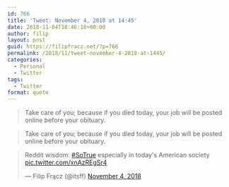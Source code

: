 ```yaml
---
id: 766
title: 'Tweet: November 4, 2018 at 14:45'
date: 2018-11-04T18:46:18+00:00
author: filip
layout: post
guid: https://filipfracz.net/?p=766
permalink: /2018/11/tweet-november-4-2018-at-1445/
categories:
  - Personal
  - Twitter
tags:
  - Twitter
format: quote
---
```

> Take care of you; because if you died today, your job will be posted online before your obituary.

<blockquote>Take care of you; because if you died today, your job will be posted online before your obituary.</blockquote>
<blockquote class="twitter-tweet" data-lang="en">
<p dir="ltr" lang="en">Reddit wisdom. <a href="https://twitter.com/hashtag/SoTrue?src=hash&amp;ref_src=twsrc%5Etfw">#SoTrue</a> especially in today's American society <a href="https://t.co/xnAzREgSr4">pic.twitter.com/xnAzREgSr4</a></p>
— Filip Frącz (@itsff) <a href="https://twitter.com/itsff/status/1059215048189587466?ref_src=twsrc%5Etfw">November 4, 2018</a></blockquote>
<script async src="https://platform.twitter.com/widgets.js" charset="utf-8"></script>
